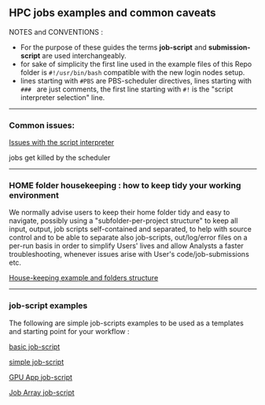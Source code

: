 ## HPC jobs examples and common caveats

NOTES and CONVENTIONS :   

- For the purpose of these guides the terms **job-script** and **submission-script** are used interchangeably.   
- for sake of simplicity the first line used in the example files of this Repo folder is `#!/usr/bin/bash` compatible with the new login nodes setup.    
- lines starting with `#PBS` are PBS-scheduler directives, lines starting with `### ` are just comments, the first line starting with `#!` is the "script interpreter selection" line.  

---
### Common issues:  

[Issues with the script interpreter](/PBS_HPC_scheduler/jobScripts_exmpl/gen_issues.md)  

<!-- WIP DRAFT to finish -->
jobs get killed by the scheduler

---

### HOME folder housekeeping : how to keep tidy your working environment

We normally advise users to keep their home folder tidy and easy to navigate, possibly using a "subfolder-per-project structure" to keep all input, output, job scripts self-contained and separated, to help with source control and to be able to separate also job-scripts, out/log/error files on a per-run basis in order to simplify Users' lives and allow Analysts a faster troubleshooting, whenever issues arise with User's code/job-submissions etc.  

[House-keeping example and folders structure](/PBS_HPC_scheduler/jobScripts_exmpl/houskeepStruc.md)  

---
### job-script examples


The following are simple job-scripts examples to be used as a templates and starting point for your workflow :  

[basic job-script](/PBS_HPC_scheduler/jobScripts_exmpl/0x01_basic.pbs)  

[simple job-script](/PBS_HPC_scheduler/jobScripts_exmpl/0x02_simple.pbs)  

[GPU App job-script](/PBS_HPC_scheduler/jobScripts_exmpl/0x04_GPU.pbs)  

[Job Array job-script](/PBS_HPC_scheduler/jobScripts_exmpl/0x05_jobArray.pbs)  


